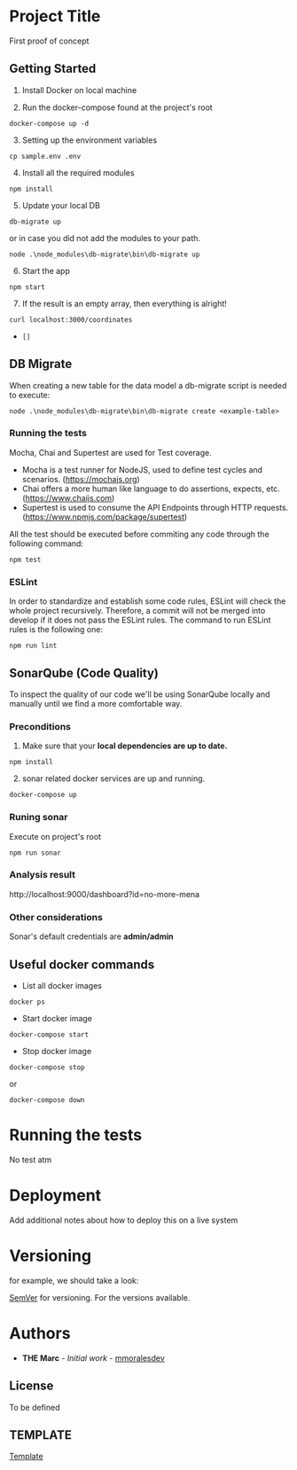 # Project Title
First proof of concept

## Getting Started
1. Install Docker on local machine

2. Run the docker-compose found at the project's root
```
docker-compose up -d
```

3. Setting up the environment variables
```
cp sample.env .env
```

4.  Install all the required modules
```
npm install
```

5. Update your local DB
```
db-migrate up
```
or in case you did not add the modules to your path.
```
node .\node_modules\db-migrate\bin\db-migrate up
```

6. Start the app
```
npm start
```
7. If the result is an empty array, then everything is alright!
```
curl localhost:3000/coordinates
```
* ```[]```

## DB Migrate
When creating a new table for the data model a db-migrate script is needed to execute:
```
node .\node_modules\db-migrate\bin\db-migrate create <example-table>
```

### Running the tests
Mocha, Chai and Supertest are used for Test coverage.

- Mocha is a test runner for NodeJS, used to define test cycles and scenarios. (https://mochajs.org)
- Chai offers a more human like language to do assertions, expects, etc. (https://www.chaijs.com)
- Supertest is used to consume the API Endpoints through HTTP requests. (https://www.npmjs.com/package/supertest)

All the test should be executed before commiting any code through the following command:
```
npm test
```

### ESLint
In order to standardize and establish some code rules, ESLint will check the whole project recursively. 
Therefore, a commit will not be merged into develop if it does not pass the ESLint rules. The command to run ESLint
rules is the following one:
```
npm run lint
```
## SonarQube (Code Quality)
To inspect the quality of our code we'll be using SonarQube locally and manually until we find a more comfortable way.

### Preconditions
1. Make sure that your __local dependencies are up to date.__
```
npm install
```
2. sonar related docker services are up and running.
```
docker-compose up
```
### Runing sonar
Execute on project's root
```
npm run sonar
```
### Analysis result
http://localhost:9000/dashboard?id=no-more-mena

### Other considerations
Sonar's default credentials are __admin/admin__

## Useful docker commands
* List all docker images
```
docker ps
```
* Start docker image
```
docker-compose start
```
* Stop docker image
```
docker-compose stop
```
or
```
docker-compose down
```

# Running the tests
No test atm

# Deployment
Add additional notes about how to deploy this on a live system

# Versioning
for example, we should take a look:

 [SemVer](http://semver.org/) for versioning. For the versions available.

# Authors
* **THE Marc** - *Initial work* - [mmoralesdev](https://github.com/mmoralesdev)

## License
To be defined

## TEMPLATE
[Template](https://gist.github.com/PurpleBooth/109311bb0361f32d87a2#file-readme-template-md)
